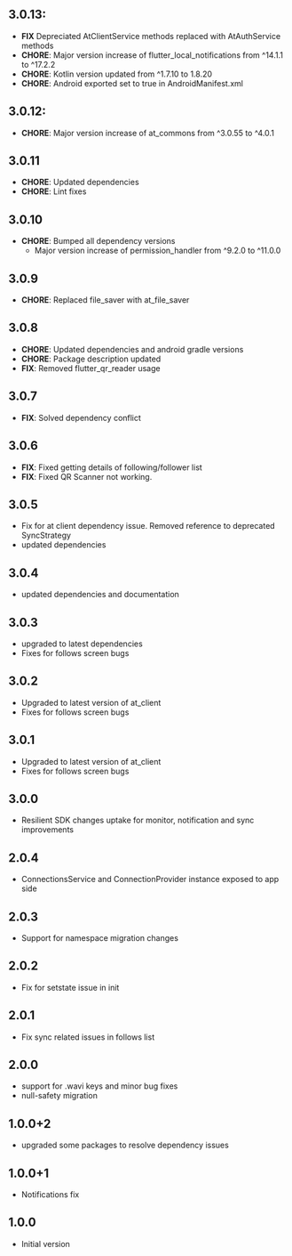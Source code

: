## 3.0.13:

- **FIX** Depreciated AtClientService methods replaced with AtAuthService methods
- **CHORE**: Major version increase of flutter_local_notifications from ^14.1.1 to ^17.2.2
- **CHORE**: Kotlin version updated from ^1.7.10 to 1.8.20
- **CHORE**: Android exported set to true in AndroidManifest.xml

## 3.0.12:

- **CHORE**: Major version increase of at_commons from ^3.0.55 to ^4.0.1

## 3.0.11

- **CHORE**: Updated dependencies
- **CHORE**: Lint fixes

## 3.0.10

- **CHORE**: Bumped all dependency versions
  - Major version increase of permission_handler from ^9.2.0 to ^11.0.0

## 3.0.9

- **CHORE**: Replaced file_saver with at_file_saver

## 3.0.8

- **CHORE**: Updated dependencies and android gradle versions
- **CHORE**: Package description updated
- **FIX**: Removed flutter_qr_reader usage

## 3.0.7

- **FIX**: Solved dependency conflict

## 3.0.6

- **FIX**: Fixed getting details of following/follower list
- **FIX**: Fixed QR Scanner not working.

## 3.0.5

- Fix for at client dependency issue. Removed reference to deprecated SyncStrategy
- updated dependencies

## 3.0.4

- updated dependencies and documentation

## 3.0.3

- upgraded to latest dependencies
- Fixes for follows screen bugs

## 3.0.2

- Upgraded to latest version of at_client
- Fixes for follows screen bugs

## 3.0.1

- Upgraded to latest version of at_client
- Fixes for follows screen bugs

## 3.0.0

- Resilient SDK changes uptake for monitor, notification and sync improvements

## 2.0.4

- ConnectionsService and ConnectionProvider instance exposed to app side

## 2.0.3

- Support for namespace migration changes

## 2.0.2

- Fix for setstate issue in init

## 2.0.1

- Fix sync related issues in follows list

## 2.0.0

- support for .wavi keys and minor bug fixes
- null-safety migration

## 1.0.0+2

- upgraded some packages to resolve dependency issues

## 1.0.0+1

- Notifications fix

## 1.0.0

- Initial version
